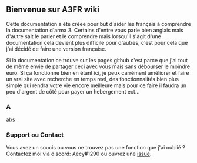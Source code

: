 ## Bienvenue sur A3FR wiki

Cette documentation a été créee pour but d'aider les français à comprendre la documentation d'arma 3. Certains d'entre vous parle bien anglais mais d'autre sait le parler et le comprendre mais lorsqu'il s'agit d'une documentation cela devient plus difficile pour d'autres, c'est pour cela que j'ai décidé de faire une version française.

Si la documentation ce trouve sur les pages github c'est parce que j'ai tout de même envie de partager ceci avec vous mais sans débourser le moindre euro. Si ça fonctionne bien en étant ici, je peux carrément améliorer et faire un vrai site avec recherche en temps reel, des fonctionnalités bien plus simple qui rendra votre vie encore meilleure mais pour ce faire il faudra un peu d'argent de côté pour payer un hebergement ect...

### A
[abs](a/abs.md)

### Support ou Contact

Vous avez un soucis ou vous ne trouvez pas une fonction que j'ai oublié ? Contactez moi via discord: Aecy#1290 ou ouvrez une [issue](https://github.com/aecy/a3fr-wiki/issues/new).